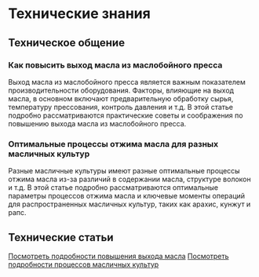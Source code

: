 # Технические знания

## Техническое общение

### Как повысить выход масла из маслобойного пресса

Выход масла из маслобойного пресса является важным показателем производительности оборудования. Факторы, влияющие на выход масла, в основном включают предварительную обработку сырья, температуру прессования, контроль давления и т.д. В этой статье подробно рассматриваются практические советы и соображения по повышению выхода масла из маслобойного пресса.

### Оптимальные процессы отжима масла для разных масличных культур

Разные масличные культуры имеют разные оптимальные процессы отжима масла из-за различий в содержании масла, структуре волокон и т.д. В этой статье подробно рассматриваются оптимальные параметры процессов отжима масла и ключевые моменты операций для распространенных масличных культур, таких как арахис, кунжут и рапс.

## Технические статьи

[Посмотреть подробности повышения выхода масла](./improve-oil-yield)
[Посмотреть подробности процессов масличных культур](./oil-crops-process)